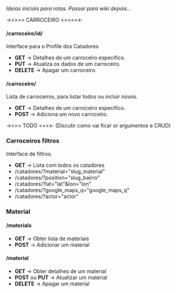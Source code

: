 _Ideias iniciais para rotas. Passar para wiki depois..._


->>>>> <DONE> CARROCEIRO <DONE> <<<<<<-

#### /carroceiro/id/

Interface para o Profile dos Catadores

* __GET__ -> Detalhes de um carroceiro especifico.
* __PUT__ -> Atualiza os dados de um carroceiro.
* __DELETE__ -> Apagar um carroceiro.


#### /carroceiro/

Lista de carroceiros, para listar todos ou incluir novos.

* __GET__ -> Detalhes de um carroceiro especifico.
* __POST__ -> Adiciona um novo carroceiro.


->>>> TODO <<<<- (Discutir como vai ficar or argumentos e CRUD)

### Carroceiros filtros

Interface de filtros.
* __GET__ -> Lista com todos os catadores
* /catadores/?material="slug_material"
* /catadores/?position="slug_bairro"
* /catadores/?lat="lat"&lon="lon"
* /catadores/?google_maps_q="google_maps_q"
* /catadores/?actor="actor"

### Material

#### /materials
* __GET__ -> Obter lista de materiais
* __POST__ -> Adicionar um material

#### /material
* __GET__ -> Obter detalhes de um material
* __POST__ ou __PUT__ -> Atualizar um material
* __DELETE__ -> Apagar um material
